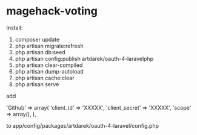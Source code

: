 magehack-voting
===============
Install:
1) composer update
2) php artisan migrate:refresh
3) php artisan db:seed
4) php artisan config:publish artdarek/oauth-4-laravelphp
5) php artisan clear-compiled
6) php artisan dump-autoload
7) php artisan cache:clear
8) php artisan serve

add

'Github' => array(
            'client_id'     => 'XXXXX',
            'client_secret' => 'XXXXX',
            'scope'         => array(),
        ),

to app/config/packages/artdarek/oauth-4-laravel/config.php
